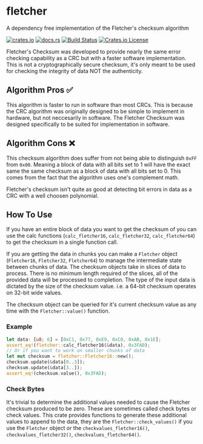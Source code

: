 # fletcher

A dependency free implementation of the Fletcher's checksum algorithm

[![crates.io](https://img.shields.io/crates/v/fletcher.svg)](https://crates.io/crates/fletcher)
[![docs.rs](https://img.shields.io/docsrs/fletcher)](https://docs.rs/fletcher/latest/fletcher/)
[![Build Status](https://github.com/jbangelo/fletcher/actions/workflows/build.yml/badge.svg)](https://github.com/jbangelo/fletcher)
[![Crates.io License](https://img.shields.io/crates/l/fletcher)](https://github.com/jbangelo/fletcher/blob/main/LICENSE)

Fletcher's Checksum was developed to provide nearly the same error checking
capability as a CRC but with a faster software implementation. This is not a
cryptographically secure checksum, it's only meant to be used for checking
the integrity of data NOT the authenticity.

## Algorithm Pros ✅

This algorithm is faster to run in software than most CRCs. This is because the
CRC algorithm was originally designed to be simple to implement in hardware, but
not neccesarily in software. The Fletcher Checksum was designed specifically to
be suited for implementation in software.

## Algorithm Cons ❌

This checksum algorithm does suffer from not being able to distinguish `0xFF`
from `0x00`. Meaning a block of data with all bits set to 1 will have the exact
same the same checksum as a block of data with all bits set to 0. This comes
from the fact that the algorithm uses one's complement math.

Fletcher's checksum isn't quite as good at detecting bit errors in data as a CRC
with a well choosen polynomial.

## How To Use

If you have an entire block of data you want to get the checksum of you can
use the calc functions (`calc_fletcher16`, `calc_fletcher32`, `calc_fletcher64`)
to get the checksum in a single function call.

If you are getting the data in chunks you can make a `Fletcher` object
(`Fletcher16`, `Fletcher32`, `Fletcher64`) to  manage the intermediate
state between chunks of data. The checksum objects take in slices of data to
process. There is no minimum length required of the slices, all of the provided
data will be processed to completion. The type of the input data is dictated by
the size of the checksum value. i.e. a 64-bit checksum operates on 32-bit wide
values.

The checksum object can be queried for it's current checksum value as any
time with the `Fletcher::value()` function.

### Example

```rust
let data: [u8; 6] = [0xC1, 0x77, 0xE9, 0xC0, 0xAB, 0x1E];
assert_eq!(fletcher::calc_fletcher16(&data), 0x3FAD);
// Or if you want to work on smaller chunks of data
let mut checksum = fletcher::Fletcher16::new();
checksum.update(&data[0..3]);
checksum.update(&data[3..]);
assert_eq!(checksum.value(), 0x3FAD);
```

### Check Bytes

It's trivial to determine the additional values needed to cause the Fletcher
checksum produced to be zero. These are sometimes called check bytes or check
values. This crate provides functions to generate these additional values to
append to the data, they are the `Fletcher::check_values()` if you use the
`Fletcher` object or the `checkvalues_fletcher16()`, `checkvalues_fletcher32()`,
`checkvalues_fletcher64()`.

